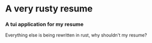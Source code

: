 # A very rusty resume

### A tui application for my resume

Everything else is being rewritten in rust, why shouldn't my resume?
